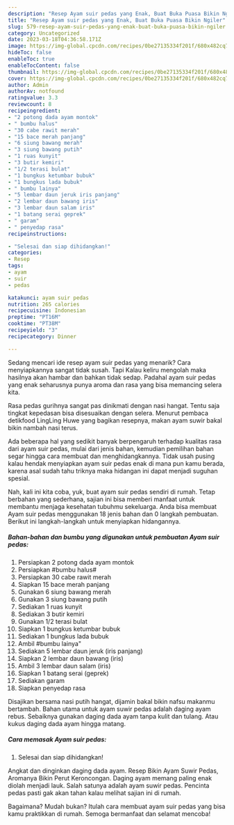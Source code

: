 ```yaml
---
description: "Resep Ayam suir pedas yang Enak, Buat Buka Puasa Bikin Ngiler"
title: "Resep Ayam suir pedas yang Enak, Buat Buka Puasa Bikin Ngiler"
slug: 579-resep-ayam-suir-pedas-yang-enak-buat-buka-puasa-bikin-ngiler
category: Uncategorized
date: 2023-03-18T04:36:58.171Z
image: https://img-global.cpcdn.com/recipes/0be27135334f201f/680x482cq70/ayam-suir-pedas-foto-resep-utama.jpg
hideToc: false
enableToc: true
enableTocContent: false
thumbnail: https://img-global.cpcdn.com/recipes/0be27135334f201f/680x482cq70/ayam-suir-pedas-foto-resep-utama.jpg
cover: https://img-global.cpcdn.com/recipes/0be27135334f201f/680x482cq70/ayam-suir-pedas-foto-resep-utama.jpg
author: Admin
authorAv: notfound
ratingvalue: 3.3
reviewcount: 8
recipeingredient:
- "2 potong dada ayam montok"
- " bumbu halus"
- "30 cabe rawit merah"
- "15 bace merah panjang"
- "6 siung bawang merah"
- "3 siung bawang putih"
- "1 ruas kunyit"
- "3 butir kemiri"
- "1/2 terasi bulat"
- "1 bungkus ketumbar bubuk"
- "1 bungkus lada bubuk"
- " bumbu lainya"
- "5 lembar daun jeruk iris panjang"
- "2 lembar daun bawang iris"
- "3 lembar daun salam iris"
- "1 batang serai geprek"
- " garam"
- " penyedap rasa"
recipeinstructions:

- "Selesai dan siap dihidangkan!"
categories:
- Resep
tags:
- ayam
- suir
- pedas

katakunci: ayam suir pedas 
nutrition: 265 calories
recipecuisine: Indonesian
preptime: "PT16M"
cooktime: "PT38M"
recipeyield: "3"
recipecategory: Dinner

---
```



Sedang mencari ide resep ayam suir pedas yang menarik? Cara menyiapkannya sangat tidak susah. Tapi Kalau keliru mengolah maka hasilnya akan hambar dan bahkan tidak sedap. Padahal ayam suir pedas yang enak seharusnya punya aroma dan rasa yang bisa memancing selera kita.


Rasa pedas gurihnya sangat pas dinikmati dengan nasi hangat. Tentu saja tingkat kepedasan bisa disesuaikan dengan selera. Menurut pembaca detikfood LingLing Huwe yang bagikan resepnya, makan ayam suwir bakal bikin nambah nasi terus.

Ada beberapa hal yang sedikit banyak berpengaruh terhadap kualitas rasa dari ayam suir pedas, mulai dari jenis bahan, kemudian pemilihan bahan segar hingga cara membuat dan menghidangkannya. Tidak usah pusing kalau hendak menyiapkan ayam suir pedas enak di mana pun kamu berada, karena asal sudah tahu triknya maka hidangan ini dapat menjadi suguhan spesial.


Nah, kali ini kita coba, yuk, buat ayam suir pedas sendiri di rumah. Tetap berbahan yang sederhana, sajian ini bisa memberi manfaat untuk membantu menjaga kesehatan tubuhmu sekeluarga. Anda bisa membuat Ayam suir pedas menggunakan 18 jenis bahan dan 0 langkah pembuatan. Berikut ini langkah-langkah untuk menyiapkan hidangannya.

<!--inarticleads1-->

##### Bahan-bahan dan bumbu yang digunakan untuk pembuatan Ayam suir pedas:

1. Persiapkan 2 potong dada ayam montok
1. Persiapkan  #bumbu halus#
1. Persiapkan 30 cabe rawit merah
1. Siapkan 15 bace merah panjang
1. Gunakan 6 siung bawang merah
1. Gunakan 3 siung bawang putih
1. Sediakan 1 ruas kunyit
1. Sediakan 3 butir kemiri
1. Gunakan 1/2 terasi bulat
1. Siapkan 1 bungkus ketumbar bubuk
1. Sediakan 1 bungkus lada bubuk
1. Ambil  #bumbu lainya&#34;
1. Sediakan 5 lembar daun jeruk (iris panjang)
1. Siapkan 2 lembar daun bawang (iris)
1. Ambil 3 lembar daun salam (iris)
1. Siapkan 1 batang serai (geprek)
1. Sediakan  garam
1. Siapkan  penyedap rasa


Disajikan bersama nasi putih hangat, dijamin bakal bikin nafsu makanmu bertambah. Bahan utama untuk ayam suwir pedas adalah daging ayam rebus. Sebaiknya gunakan daging dada ayam tanpa kulit dan tulang. Atau kukus daging dada ayam hingga matang. 

<!--inarticleads2-->

##### Cara memasak Ayam suir pedas:


1. Selesai dan siap dihidangkan!

Angkat dan dinginkan daging dada ayam. Resep Bikin Ayam Suwir Pedas, Aromanya Bikin Perut Keroncongan. Daging ayam memang paling enak diolah menjadi lauk. Salah satunya adalah ayam suwir pedas. Pencinta pedas pasti gak akan tahan kalau melihat sajian ini di rumah. 

Bagaimana? Mudah bukan? Itulah cara membuat ayam suir pedas yang bisa kamu praktikkan di rumah. Semoga bermanfaat dan selamat mencoba!
